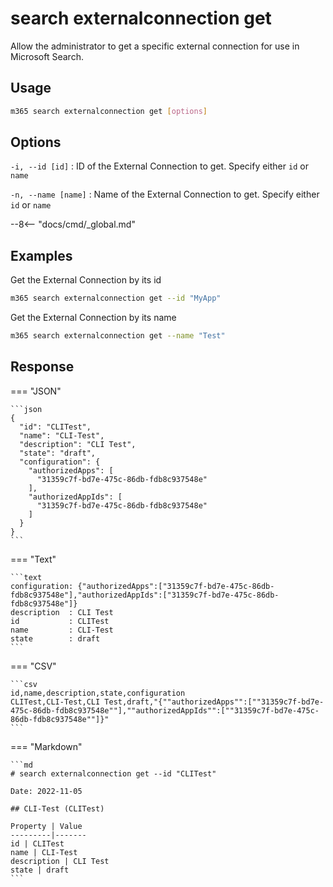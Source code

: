 # search externalconnection get

Allow the administrator to get a specific external connection for use in Microsoft Search.

## Usage

```sh
m365 search externalconnection get [options]
```

## Options

`-i, --id [id]`
: ID of the External Connection to get. Specify either `id` or `name`

`-n, --name [name]`
: Name of the External Connection to get. Specify either `id` or `name`

--8<-- "docs/cmd/_global.md"

## Examples

Get the External Connection by its id

```sh
m365 search externalconnection get --id "MyApp"
```

Get the External Connection by its name

```sh
m365 search externalconnection get --name "Test"
```

## Response

=== "JSON"

    ```json
    {
      "id": "CLITest",
      "name": "CLI-Test",
      "description": "CLI Test",
      "state": "draft",
      "configuration": {
        "authorizedApps": [
          "31359c7f-bd7e-475c-86db-fdb8c937548e"
        ],
        "authorizedAppIds": [
          "31359c7f-bd7e-475c-86db-fdb8c937548e"
        ]
      }
    }
    ```

=== "Text"

    ```text
    configuration: {"authorizedApps":["31359c7f-bd7e-475c-86db-fdb8c937548e"],"authorizedAppIds":["31359c7f-bd7e-475c-86db-fdb8c937548e"]}
    description  : CLI Test
    id           : CLITest
    name         : CLI-Test
    state        : draft
    ```

=== "CSV"

    ```csv
    id,name,description,state,configuration
    CLITest,CLI-Test,CLI Test,draft,"{""authorizedApps"":[""31359c7f-bd7e-475c-86db-fdb8c937548e""],""authorizedAppIds"":[""31359c7f-bd7e-475c-86db-fdb8c937548e""]}"
    ```

=== "Markdown"

    ```md
    # search externalconnection get --id "CLITest"

    Date: 2022-11-05

    ## CLI-Test (CLITest)

    Property | Value
    ---------|-------
    id | CLITest
    name | CLI-Test
    description | CLI Test
    state | draft
    ```
